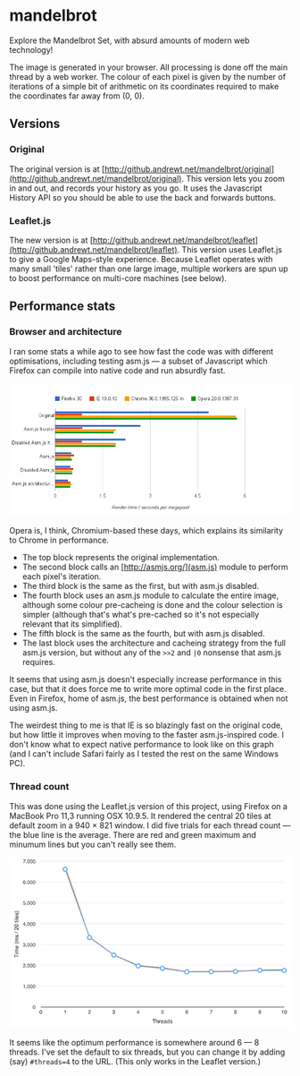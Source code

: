 mandelbrot
==========

Explore the Mandelbrot Set, with absurd amounts of modern web technology!

The image is generated in your browser. All processing is done off the main thread by a web worker. The colour of each pixel is given by the number of iterations of a simple bit of arithmetic on its coordinates required to make the coordinates far away from (0, 0).

## Versions

### Original

The original version is at [http://github.andrewt.net/mandelbrot/original](http://github.andrewt.net/mandelbrot/original). This version lets you zoom in and out, and records your history as you go. It uses the Javascript History API so you should be able to use the back and forwards buttons.

### Leaflet.js

The new version is at [http://github.andrewt.net/mandelbrot/leaflet](http://github.andrewt.net/mandelbrot/leaflet). This version uses Leaflet.js to give a Google Maps-style experience. Because Leaflet operates with many small 'tiles' rather than one large image, multiple workers are spun up to boost performance on multi-core machines (see below).

## Performance stats

### Browser and architecture

I ran some stats a while ago to see how fast the code was with different optimisations, including testing asm.js — a subset of Javascript which Firefox can compile into native code and run absurdly fast.

<img src="img/performance.png" />

Opera is, I think, Chromium-based these days, which explains its similarity to Chrome in performance.

* The top block represents the original implementation.
* The second block calls an [http://asmjs.org/](asm.js) module to perform each pixel's iteration.
* The third block is the same as the first, but with asm.js disabled.
* The fourth block uses an asm.js module to calculate the entire image, although some colour pre-cacheing is done and the colour selection is simpler (although that's what's pre-cached so it's not especially relevant that its simplified).
* The fifth block is the same as the fourth, but with asm.js disabled.
* The last block uses the architecture and cacheing strategy from the full asm.js version, but without any of the `>>2` and `|0` nonsense that asm.js requires.

It seems that using asm.js doesn't especially increase performance in this case, but that it does force me to write more optimal code in the first place. Even in Firefox, home of asm.js, the best performance is obtained when not using asm.js.

The weirdest thing to me is that IE is so blazingly fast on the original code, but how little it improves when moving to the faster asm.js-inspired code. I don't know what to expect native performance to look like on this graph (and I can't include Safari fairly as I tested the rest on the same Windows PC).

### Thread count

This was done using the Leaflet.js version of this project, using Firefox on a MacBook Pro 11,3 running OSX 10.9.5. It rendered the central 20 tiles at default zoom in a 940 × 821 window. I did five trials for each thread count — the blue line is the average. There are red and green maximum and minumum lines but you can't really see them.

<img src="img/threads.png" />

It seems like the optimum performance is somewhere around 6 — 8 threads. I've set the default to six threads, but you can change it by adding (say) `#threads=4` to the URL. (This only works in the Leaflet version.)
